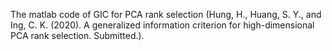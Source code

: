 The matlab code of GIC for PCA rank selection (Hung, H., Huang, S. Y., and Ing, C. K. (2020). A generalized information criterion for high-dimensional PCA rank selection. Submitted.).
